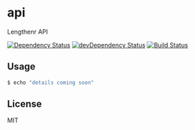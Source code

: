 # api

Lengthenr API

[![Dependency Status](https://david-dm.org/s-robertson/api.svg)](https://david-dm.org/s-robertson/api)
[![devDependency Status](https://david-dm.org/s-robertson/api/dev-status.svg?theme=shields.io)](https://david-dm.org/s-robertson/api#info=devDependencies)
[![Build Status](https://travis-ci.org/s-robertson/api.svg?branch=master)](https://travis-ci.org/s-robertson/api)


## Usage

```bash
$ echo "details coming soon"
```


## License

MIT
